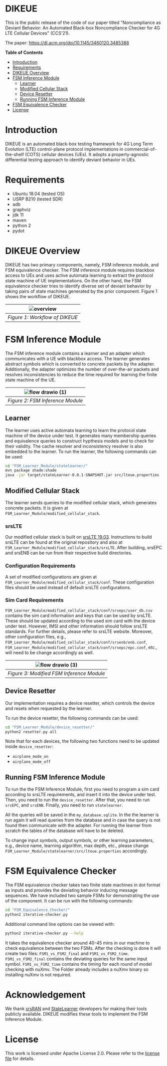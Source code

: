 # DIKEUE

This is the public release of the code of our paper titled "Noncompliance as Deviant Behavior: An Automated Black-box Noncompliance Checker for 4G LTE Cellular Devices" (CCS'21).

The paper: https://dl.acm.org/doi/10.1145/3460120.3485388

**Table of Contents**

- [Introduction](#introduction)
- [Requirements](#requirements)
- [DIKEUE Overview](#dikeue-overview)
- [FSM Inference Module](#fsm-inference-module)
	- [Learner](#learner)
	- [Modified Cellular Stack](#modified-cellular-stack)
	- [Device Resetter](#device-resetter)
	- [Running FSM Inference Module](#running-fsm-inference-module)
- [FSM Equivalence Checker](#fsm-equivalence-checker)
- [License](#license)

# Introduction
DIKEUE is an automated black-box testing framework for 4G Long Term Evolution (LTE) control-plane protocol implementations in commercial-of-the-shelf (COTS) cellular devices (UEs). It adopts a property-agnostic differential testing approach to identify deviant behavior in UEs.

# Requirements

- Ubuntu 18.04 (tested OS)  
- USRP B210 (tested SDR)
- adb
- graphviz
- jdk 11
- maven
- python 2
- pydot


# DIKEUE Overview  

DIKEUE has two primary components, namely, FSM inference module, and FSM equivalence checker. The FSM inference module requires blackbox access to UEs and uses active automata learning to extract the protocol state machine of UE implementations. On the other hand, the FSM equivalence checker tries to identify diverse set of deviant behavior by taking pairs of state machines generated by the prior component. Figure 1 shows the workflow of DIKEUE.

| ![overview](https://user-images.githubusercontent.com/22367466/141699623-68ce24b2-70e2-49e9-b9ae-069ced78430e.png) | 
|:--:| 
| *Figure 1: Workflow of DIKEUE* |


# FSM Inference Module  

The FSM inference module contains a learner and an adapter which communicates with a UE with blackbox access. The learner generates abstract symbols which is converted to concrete packets by the adapter. Additionally, the adapter optimizes the number of over-the-air packets and resolves inconsistencies to reduce the time required for learning the finite state machine of the UE.

| ![flow drawio (1)](https://user-images.githubusercontent.com/44625877/141606854-fc371bdf-53ac-4f3b-bd62-24aceaa566f5.png) | 
|:--:| 
| *Figure 2: FSM Inference Module* |

## Learner  

The learner uses active automata learning to learn the protocol state machine of the device under test. It generates many membership queries and equivalence queries to construct hypthesis models and to check for their validity. The cache resolver and inconsistency resolver is also embedded to the learner. To run the learner, the following commands can be used:

```bash
cd "FSM_Learner_Module/statelearner/"
mvn package shade:shade
java -jar target/stateLearner-0.0.1-SNAPSHOT.jar src/lteue.properties
```

## Modified Cellular Stack  

The learner sends queries to the modified cellular stack, which generates concrete packets. It is given at `FSM_Learner_Module/modified_cellular_stack`.  

### srsLTE

Our modified cellular stack is built on [srsLTE 19.03](https://github.com/srsran/srsRAN_4G/releases/tag/release_19_03). Instructions to build srsLTE can be found at the original repository and also at `FSM_Learner_Module/modified_cellular_stack/srsLTE`. After building, srsEPC and srsENB can be run from their respective build directories.

### Configuration Requirements  
A set of modified configurations are given at `FSM_Learner_Module/modified_cellular_stack/conf`. These configuration files should be used instead of default srsLTE configurations.

### Sim Card Requirements  
`FSM_Learner_Module/modified_cellular_stack/conf/srsepc/user_db.csv` contains the sim card information and keys that can be used by srsLTE. These should be updated according to the used sim card with the device under test. However, IMSI and other information should follow srsLTE standards. For further details, please refer to srsLTE website. Moreover, other configuration files, e.g., `FSM_Learner_Module/modified_cellular_stack/conf/srsenb/enb.conf`, `FSM_Learner_Module/modified_cellular_stack/conf/srsepc/epc.conf`, etc.,  will need to be change accordingly as well.  


| ![flow drawio (3)](https://user-images.githubusercontent.com/44625877/141607348-b96a4167-8746-42cc-a268-35fe3aea4a4d.png) | 
|:--:| 
| *Figure 3: Modified FSM Inference Module* |


## Device Resetter  

Our implementation requires a device resetter, which controls the device and resets when requested by the learner.  

To run the device resetter, the following commands can be used:
```bash
cd "FSM_Learner_Module/device_resetter/"
python2 resetter.py all
```

Note that for each devices, the following two functions need to be updated inside `device_resetter`:  

- `airplane_mode_on`
- `airplane_mode_off`


## Running FSM Inference Module

To run the the FSM Inference Module, first you need to program a sim card according to srsLTE requirements, and insert it into the device under test. Then, you need to run the `device_resetter`. After that, you need to run `srsEPC`, and `srsENB`. Finally, you need to run `statelearner`.  


All the queries will be saved in the `my_database.sqlite`. In the the learner is run again it will read queries from the database and in case the query is not found then communicate with the adapter. For running the learner from scratch the tables of the database will have to be deleted.

To change input symbols, output symbols, or other learning parameters, e.g., device name, learning algorithm, max depth, etc., please change `FSM_Learner_Module/statelearner/src/lteue.properties` accordingly.  

# FSM Equivalence Checker  

The FSM equivalence checker takes two finite state machines in dot format as inputs and provides the deviating behavior inducing message sequences. We have included two sample FSMs for demonstrating the use of the component. It can be run with the following commands:

```bash
cd "FSM_Equivalence_Checker/"
python2 iterative-checker.py
```

Additional command line options can be viewed with:

```bash
python2 iterative-checker.py --help
```

It takes the equivalence checker around 40-45 mins in our machine to check equivalence between the two FSMs. After the checking is done it will create two files: `FSM1_vs_FSM2_final` and `FSM1_vs_FSM2_time`. `FSM1_vs_FSM2_final` contains the deviating queries for the same input symbol. `FSM1_vs_FSM2_time` contains the timing for each round of model checking with nuXmv. The Folder already includes a nuXmv binary so installing nuXmv is not required.


# Acknowledgement

We thank [srsRAN](https://www.srsran.com/) and [StateLearner](https://github.com/jderuiter/statelearner) developers for making their tools publicly available. DIKEUE modifies these tools to implement the FSM Inference Module.  


# License
This work is licensed under Apache License 2.0. Please refer to the [license file](https://github.com/SyNSec-den/DIKEUE/blob/main/LICENSE) for details.
